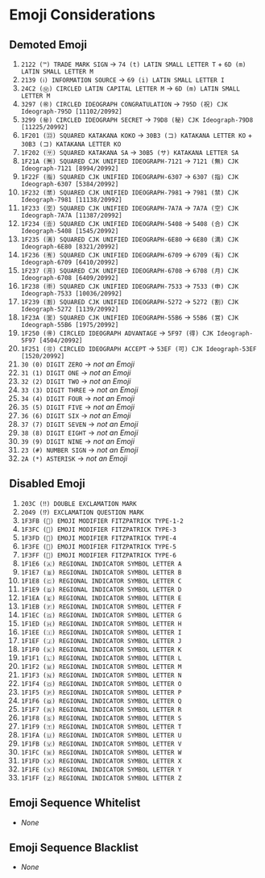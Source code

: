 # Emoji Considerations
## Demoted Emoji
1. `2122 (™) TRADE MARK SIGN` &rarr; `74 (t) LATIN SMALL LETTER T` + `6D (m) LATIN SMALL LETTER M`
1. `2139 (ℹ) INFORMATION SOURCE` &rarr; `69 (i) LATIN SMALL LETTER I`
1. `24C2 (Ⓜ) CIRCLED LATIN CAPITAL LETTER M` &rarr; `6D (m) LATIN SMALL LETTER M`
1. `3297 (㊗) CIRCLED IDEOGRAPH CONGRATULATION` &rarr; `795D (祝) CJK Ideograph-795D [11102/20992]`
1. `3299 (㊙) CIRCLED IDEOGRAPH SECRET` &rarr; `79D8 (秘) CJK Ideograph-79D8 [11225/20992]`
1. `1F201 (🈁) SQUARED KATAKANA KOKO` &rarr; `30B3 (コ) KATAKANA LETTER KO` + `30B3 (コ) KATAKANA LETTER KO`
1. `1F202 (🈂) SQUARED KATAKANA SA` &rarr; `30B5 (サ) KATAKANA LETTER SA`
1. `1F21A (🈚) SQUARED CJK UNIFIED IDEOGRAPH-7121` &rarr; `7121 (無) CJK Ideograph-7121 [8994/20992]`
1. `1F22F (🈯) SQUARED CJK UNIFIED IDEOGRAPH-6307` &rarr; `6307 (指) CJK Ideograph-6307 [5384/20992]`
1. `1F232 (🈲) SQUARED CJK UNIFIED IDEOGRAPH-7981` &rarr; `7981 (禁) CJK Ideograph-7981 [11138/20992]`
1. `1F233 (🈳) SQUARED CJK UNIFIED IDEOGRAPH-7A7A` &rarr; `7A7A (空) CJK Ideograph-7A7A [11387/20992]`
1. `1F234 (🈴) SQUARED CJK UNIFIED IDEOGRAPH-5408` &rarr; `5408 (合) CJK Ideograph-5408 [1545/20992]`
1. `1F235 (🈵) SQUARED CJK UNIFIED IDEOGRAPH-6E80` &rarr; `6E80 (満) CJK Ideograph-6E80 [8321/20992]`
1. `1F236 (🈶) SQUARED CJK UNIFIED IDEOGRAPH-6709` &rarr; `6709 (有) CJK Ideograph-6709 [6410/20992]`
1. `1F237 (🈷) SQUARED CJK UNIFIED IDEOGRAPH-6708` &rarr; `6708 (月) CJK Ideograph-6708 [6409/20992]`
1. `1F238 (🈸) SQUARED CJK UNIFIED IDEOGRAPH-7533` &rarr; `7533 (申) CJK Ideograph-7533 [10036/20992]`
1. `1F239 (🈹) SQUARED CJK UNIFIED IDEOGRAPH-5272` &rarr; `5272 (割) CJK Ideograph-5272 [1139/20992]`
1. `1F23A (🈺) SQUARED CJK UNIFIED IDEOGRAPH-55B6` &rarr; `55B6 (営) CJK Ideograph-55B6 [1975/20992]`
1. `1F250 (🉐) CIRCLED IDEOGRAPH ADVANTAGE` &rarr; `5F97 (得) CJK Ideograph-5F97 [4504/20992]`
1. `1F251 (🉑) CIRCLED IDEOGRAPH ACCEPT` &rarr; `53EF (可) CJK Ideograph-53EF [1520/20992]`
1. `30 (0) DIGIT ZERO` &rarr; *not an Emoji*
1. `31 (1) DIGIT ONE` &rarr; *not an Emoji*
1. `32 (2) DIGIT TWO` &rarr; *not an Emoji*
1. `33 (3) DIGIT THREE` &rarr; *not an Emoji*
1. `34 (4) DIGIT FOUR` &rarr; *not an Emoji*
1. `35 (5) DIGIT FIVE` &rarr; *not an Emoji*
1. `36 (6) DIGIT SIX` &rarr; *not an Emoji*
1. `37 (7) DIGIT SEVEN` &rarr; *not an Emoji*
1. `38 (8) DIGIT EIGHT` &rarr; *not an Emoji*
1. `39 (9) DIGIT NINE` &rarr; *not an Emoji*
1. `23 (#) NUMBER SIGN` &rarr; *not an Emoji*
1. `2A (*) ASTERISK` &rarr; *not an Emoji*
## Disabled Emoji
1. `203C (‼) DOUBLE EXCLAMATION MARK`
1. `2049 (⁉) EXCLAMATION QUESTION MARK`
1. `1F3FB (🏻) EMOJI MODIFIER FITZPATRICK TYPE-1-2`
1. `1F3FC (🏼) EMOJI MODIFIER FITZPATRICK TYPE-3`
1. `1F3FD (🏽) EMOJI MODIFIER FITZPATRICK TYPE-4`
1. `1F3FE (🏾) EMOJI MODIFIER FITZPATRICK TYPE-5`
1. `1F3FF (🏿) EMOJI MODIFIER FITZPATRICK TYPE-6`
1. `1F1E6 (🇦) REGIONAL INDICATOR SYMBOL LETTER A`
1. `1F1E7 (🇧) REGIONAL INDICATOR SYMBOL LETTER B`
1. `1F1E8 (🇨) REGIONAL INDICATOR SYMBOL LETTER C`
1. `1F1E9 (🇩) REGIONAL INDICATOR SYMBOL LETTER D`
1. `1F1EA (🇪) REGIONAL INDICATOR SYMBOL LETTER E`
1. `1F1EB (🇫) REGIONAL INDICATOR SYMBOL LETTER F`
1. `1F1EC (🇬) REGIONAL INDICATOR SYMBOL LETTER G`
1. `1F1ED (🇭) REGIONAL INDICATOR SYMBOL LETTER H`
1. `1F1EE (🇮) REGIONAL INDICATOR SYMBOL LETTER I`
1. `1F1EF (🇯) REGIONAL INDICATOR SYMBOL LETTER J`
1. `1F1F0 (🇰) REGIONAL INDICATOR SYMBOL LETTER K`
1. `1F1F1 (🇱) REGIONAL INDICATOR SYMBOL LETTER L`
1. `1F1F2 (🇲) REGIONAL INDICATOR SYMBOL LETTER M`
1. `1F1F3 (🇳) REGIONAL INDICATOR SYMBOL LETTER N`
1. `1F1F4 (🇴) REGIONAL INDICATOR SYMBOL LETTER O`
1. `1F1F5 (🇵) REGIONAL INDICATOR SYMBOL LETTER P`
1. `1F1F6 (🇶) REGIONAL INDICATOR SYMBOL LETTER Q`
1. `1F1F7 (🇷) REGIONAL INDICATOR SYMBOL LETTER R`
1. `1F1F8 (🇸) REGIONAL INDICATOR SYMBOL LETTER S`
1. `1F1F9 (🇹) REGIONAL INDICATOR SYMBOL LETTER T`
1. `1F1FA (🇺) REGIONAL INDICATOR SYMBOL LETTER U`
1. `1F1FB (🇻) REGIONAL INDICATOR SYMBOL LETTER V`
1. `1F1FC (🇼) REGIONAL INDICATOR SYMBOL LETTER W`
1. `1F1FD (🇽) REGIONAL INDICATOR SYMBOL LETTER X`
1. `1F1FE (🇾) REGIONAL INDICATOR SYMBOL LETTER Y`
1. `1F1FF (🇿) REGIONAL INDICATOR SYMBOL LETTER Z`
## Emoji Sequence Whitelist
* *None*
## Emoji Sequence Blacklist
* *None*